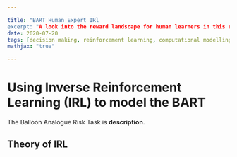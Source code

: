 ```yaml
---

title: "BART Human Expert IRl
excerpt: "A look into the reward landscape for human learners in this risky decision making task."
date: 2020-07-20
tags: [decision making, reinforcement learning, computational modelling, irl]
mathjax: "true"

---
```


# Using Inverse Reinforcement Learning (IRL) to model the BART

The Balloon Analogue Risk Task is **description**.

## Theory of IRL




```python

```
